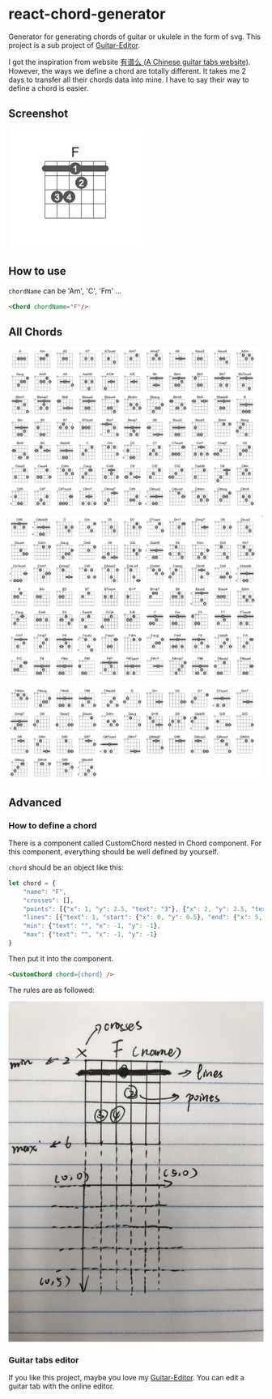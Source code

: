 # react-chord-generator

Generator for generating chords of guitar or ukulele in the form of svg.
This project is a sub project of [Guitar-Editor](https://github.com/Haixiang6123/Guitar-Editor).

I got the inspiration from website [有谱么 (A Chinese guitar tabs website)](https://yoopu.me/home).
However, the ways we define a chord are totally different. It takes me
2 days to transfer all their chords data into mine. I have to say their way 
to define a chord is easier.

## Screenshot

![Screenshot](./screenshots/Sample.png)

## How to use

`chordName` can be 'Am', 'C', 'Fm' ...

```html
<Chord chordName="F"/>
```

## All Chords

![Chords 1](./screenshots/Chords1.png)

![Chords 2](./screenshots/Chords2.png)

![Chords 3](./screenshots/Chords3.png)

## Advanced

### How to define a chord

There is a component called CustomChord nested in Chord component. 
For this component, everything should be well defined by yourself.

`chord` should be an object like this:

```javascript 1.8
let chord = {
    "name": "F",
    "crosses": [],
    "points": [{"x": 1, "y": 2.5, "text": "3"}, {"x": 2, "y": 2.5, "text": "4"}, {"x": 3, "y": 1.5, "text": "2"}],
    "lines": [{"text": 1, "start": {"x": 0, "y": 0.5}, "end": {"x": 5, "y": 0.5}}],
    "min": {"text": "", "x": -1, "y": -1},
    "max": {"text": "", "x": -1, "y": -1}
}
```

Then put it into the component.

```html
<CustomChord chord={chord} />
```

The rules are as followed:

![Instructions](./screenshots/Instruction.JPG)

### Guitar tabs editor

If you like this project, maybe you love my [Guitar-Editor](https://github.com/Haixiang6123/Guitar-Editor).
You can edit a guitar tab with the online editor.
